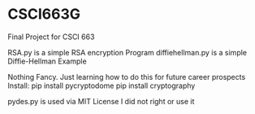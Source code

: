 # CSCI663G
Final Project for CSCI 663

RSA.py is a simple RSA encryption Program 
diffiehellman.py is a simple Diffie-Hellman Example

Nothing Fancy. Just learning how to do this for future career prospects
Install:
pip install pycryptodome
pip install cryptography

pydes.py is used via MIT License
I did not right or use it
